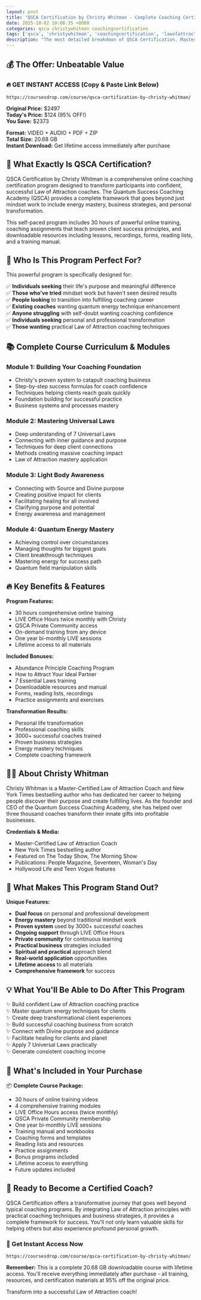 ```yaml
---
layout: post
title: "QSCA Certification by Christy Whitman - Complete Coaching Certification (2025)"
date: 2025-10-02 10:08:35 +0000
categories: qsca christywhitman coachingcertification
tags: ['qsca', 'christywhitman', 'coachingcertification', 'lawofattraction']
description: "The most detailed breakdown of QSCA Certification. Master Law of Attraction coaching with 30 hours training, quantum energy mastery, and business strategies."
---
```



## 💰 The Offer: Unbeatable Value

### 🔥 GET INSTANT ACCESS (Copy & Paste Link Below)
`https://coursesdrop.com/course/qsca-certification-by-christy-whitman/`

**Original Price:** $2497  
**Today's Price:** $124 (95% OFF!)  
**You Save:** $2373  

**Format:** VIDEO + AUDIO + PDF + ZIP  
**Total Size:** 20.68 GB  
**Instant Download:** Get lifetime access immediately after purchase

## 🎯 What Exactly Is QSCA Certification?

QSCA Certification by Christy Whitman is a comprehensive online coaching certification program designed to transform participants into confident, successful Law of Attraction coaches. The Quantum Success Coaching Academy (QSCA) provides a complete framework that goes beyond just mindset work to include energy mastery, business strategies, and personal transformation.

This self-paced program includes 30 hours of powerful online training, coaching assignments that teach proven client success principles, and downloadable resources including lessons, recordings, forms, reading lists, and a training manual.

## 👥 Who Is This Program Perfect For?

This powerful program is specifically designed for:

✅ **Individuals seeking** their life's purpose and meaningful difference  
✅ **Those who've tried** mindset work but haven't seen desired results  
✅ **People looking** to transition into fulfilling coaching career  
✅ **Existing coaches** wanting quantum energy technique enhancement  
✅ **Anyone struggling** with self-doubt wanting coaching confidence  
✅ **Individuals seeking** personal and professional transformation  
✅ **Those wanting** practical Law of Attraction coaching techniques  

## 📚 Complete Course Curriculum & Modules

### Module 1: Building Your Coaching Foundation
- Christy's proven system to catapult coaching business
- Step-by-step success formulas for coach confidence
- Techniques helping clients reach goals quickly
- Foundation building for successful practice
- Business systems and processes mastery

### Module 2: Mastering Universal Laws
- Deep understanding of 7 Universal Laws
- Connecting with inner guidance and purpose
- Techniques for deep client connections
- Methods creating massive coaching impact
- Law of Attraction mastery application

### Module 3: Light Body Awareness
- Connecting with Source and Divine purpose
- Creating positive impact for clients
- Facilitating healing for all involved
- Clarifying purpose and potential
- Energy awareness and management

### Module 4: Quantum Energy Mastery
- Achieving control over circumstances
- Managing thoughts for biggest goals
- Client breakthrough techniques
- Mastering energy for success path
- Quantum field manipulation skills

## 🔥 Key Benefits & Features

**Program Features:**
- 30 hours comprehensive online training
- LIVE Office Hours twice monthly with Christy
- QSCA Private Community access
- On-demand training from any device
- One year bi-monthly LIVE sessions
- Lifetime access to all materials

**Included Bonuses:**
- Abundance Principle Coaching Program
- How to Attract Your Ideal Partner
- 7 Essential Laws training
- Downloadable resources and manual
- Forms, reading lists, recordings
- Practice assignments and exercises

**Transformation Results:**
- Personal life transformation
- Professional coaching skills
- 3000+ successful coaches trained
- Proven business strategies
- Energy mastery techniques
- Complete coaching framework

## 👩‍🏫 About Christy Whitman

Christy Whitman is a Master-Certified Law of Attraction Coach and New York Times bestselling author who has dedicated her career to helping people discover their purpose and create fulfilling lives. As the founder and CEO of the Quantum Success Coaching Academy, she has helped over three thousand coaches transform their innate gifts into profitable businesses.

**Credentials & Media:**
- Master-Certified Law of Attraction Coach
- New York Times bestselling author
- Featured on The Today Show, The Morning Show
- Publications: People Magazine, Seventeen, Woman's Day
- Hollywood Life and Teen Vogue features

## 🌟 What Makes This Program Stand Out?

**Unique Features:**
- **Dual focus** on personal and professional development
- **Energy mastery** beyond traditional mindset work
- **Proven system** used by 3000+ successful coaches
- **Ongoing support** through LIVE Office Hours
- **Private community** for continuous learning
- **Practical business** strategies included
- **Spiritual and practical** approach blend
- **Real-world application** opportunities
- **Lifetime access** to all materials
- **Comprehensive framework** for success

## 💡 What You'll Be Able to Do After This Program

✨ Build confident Law of Attraction coaching practice  
✨ Master quantum energy techniques for clients  
✨ Create deep transformational client experiences  
✨ Build successful coaching business from scratch  
✨ Connect with Divine purpose and guidance  
✨ Facilitate healing for clients and planet  
✨ Apply 7 Universal Laws practically  
✨ Generate consistent coaching income  

## 🎁 What's Included in Your Purchase

📦 **Complete Course Package:**
- 30 hours of online training videos
- 4 comprehensive training modules
- LIVE Office Hours access (twice monthly)
- QSCA Private Community membership
- One year bi-monthly LIVE sessions
- Training manual and workbooks
- Coaching forms and templates
- Reading lists and resources
- Practice assignments
- Bonus programs included
- Lifetime access to everything
- Future updates included

## 🚀 Ready to Become a Certified Coach?

QSCA Certification offers a transformative journey that goes well beyond typical coaching programs. By integrating Law of Attraction principles with practical coaching techniques and business strategies, it provides a complete framework for success. You'll not only learn valuable skills for helping others but also experience profound personal growth.

### 🔗 Get Instant Access Now
`https://coursesdrop.com/course/qsca-certification-by-christy-whitman/`

**Remember:** This is a complete 20.68 GB downloadable course with lifetime access. You'll receive everything immediately after purchase - all training, resources, and certification materials at 95% off the original price.

Transform into a successful Law of Attraction coach!